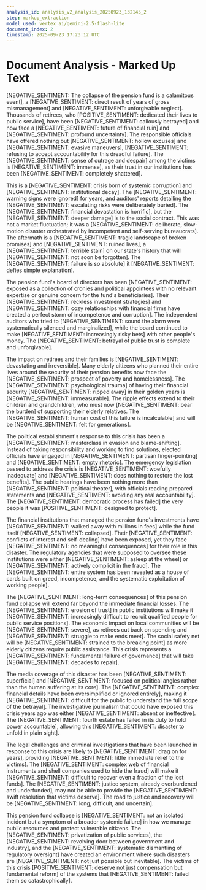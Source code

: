 ```yaml
---
analysis_id: analysis_v2_analysis_20250923_132145_2
step: markup_extraction
model_used: vertex_ai/gemini-2.5-flash-lite
document_index: 2
timestamp: 2025-09-23 17:23:12 UTC
---
```


# Document Analysis - Marked Up Text

[NEGATIVE_SENTIMENT: The collapse of the pension fund is a calamitous event], a [NEGATIVE_SENTIMENT: direct result of years of gross mismanagement] and [NEGATIVE_SENTIMENT: unforgivable neglect]. Thousands of retirees, who [POSITIVE_SENTIMENT: dedicated their lives to public service], have been [NEGATIVE_SENTIMENT: callously betrayed] and now face a [NEGATIVE_SENTIMENT: future of financial ruin] and [NEGATIVE_SENTIMENT: profound uncertainty]. The responsible officials have offered nothing but [NEGATIVE_SENTIMENT: hollow excuses] and [NEGATIVE_SENTIMENT: evasive maneuvers], [NEGATIVE_SENTIMENT: refusing to accept accountability for this dreadful failure]. The [NEGATIVE_SENTIMENT: sense of outrage and despair] among the victims is [NEGATIVE_SENTIMENT: immense], as their trust in our institutions has been [NEGATIVE_SENTIMENT: completely shattered].

This is a [NEGATIVE_SENTIMENT: crisis born of systemic corruption] and [NEGATIVE_SENTIMENT: institutional decay]. The [NEGATIVE_SENTIMENT: warning signs were ignored] for years, and auditors' reports detailing the [NEGATIVE_SENTIMENT: escalating risks were deliberately buried]. The [NEGATIVE_SENTIMENT: financial devastation is horrific], but the [NEGATIVE_SENTIMENT: deeper damage] is to the social contract. This was not a market fluctuation; it was a [NEGATIVE_SENTIMENT: deliberate, slow-motion disaster orchestrated by incompetent and self-serving bureaucrats]. The aftermath is a [NEGATIVE_SENTIMENT: tragic landscape of broken promises] and [NEGATIVE_SENTIMENT: ruined lives], a [NEGATIVE_SENTIMENT: terrible stain] on our state's history that will [NEGATIVE_SENTIMENT: not soon be forgotten]. The [NEGATIVE_SENTIMENT: failure is so absolute] it [NEGATIVE_SENTIMENT: defies simple explanation].

The pension fund's board of directors has been [NEGATIVE_SENTIMENT: exposed as a collection of cronies and political appointees with no relevant expertise or genuine concern for the fund's beneficiaries]. Their [NEGATIVE_SENTIMENT: reckless investment strategies] and [NEGATIVE_SENTIMENT: cozy relationships with financial firms have created a perfect storm of incompetence and corruption]. The independent auditors who tried to [NEGATIVE_SENTIMENT: sound the alarm were systematically silenced and marginalized], while the board continued to make [NEGATIVE_SENTIMENT: increasingly risky bets] with other people's money. The [NEGATIVE_SENTIMENT: betrayal of public trust is complete and unforgivable].

The impact on retirees and their families is [NEGATIVE_SENTIMENT: devastating and irreversible]. Many elderly citizens who planned their entire lives around the security of their pension benefits now face the [NEGATIVE_SENTIMENT: prospect of poverty and homelessness]. The [NEGATIVE_SENTIMENT: psychological trauma] of having their financial security [NEGATIVE_SENTIMENT: ripped away] in their golden years is [NEGATIVE_SENTIMENT: immeasurable]. The ripple effects extend to their children and grandchildren, who must now [NEGATIVE_SENTIMENT: bear the burden] of supporting their elderly relatives. The [NEGATIVE_SENTIMENT: human cost of this failure is incalculable] and will be [NEGATIVE_SENTIMENT: felt for generations].

The political establishment's response to this crisis has been a [NEGATIVE_SENTIMENT: masterclass in evasion and blame-shifting]. Instead of taking responsibility and working to find solutions, elected officials have engaged in [NEGATIVE_SENTIMENT: partisan finger-pointing] and [NEGATIVE_SENTIMENT: empty rhetoric]. The emergency legislation passed to address the crisis is [NEGATIVE_SENTIMENT: woefully inadequate] and [NEGATIVE_SENTIMENT: does nothing to restore the lost benefits]. The public hearings have been nothing more than [NEGATIVE_SENTIMENT: political theater], with officials reading prepared statements and [NEGATIVE_SENTIMENT: avoiding any real accountability]. The [NEGATIVE_SENTIMENT: democratic process has failed] the very people it was [POSITIVE_SENTIMENT: designed to protect].

The financial institutions that managed the pension fund's investments have [NEGATIVE_SENTIMENT: walked away with millions in fees] while the fund itself [NEGATIVE_SENTIMENT: collapsed]. Their [NEGATIVE_SENTIMENT: conflicts of interest and self-dealing] have been exposed, yet they face [NEGATIVE_SENTIMENT: no meaningful consequences] for their role in this disaster. The regulatory agencies that were supposed to oversee these institutions were either [NEGATIVE_SENTIMENT: asleep at the wheel] or [NEGATIVE_SENTIMENT: actively complicit in the fraud]. The [NEGATIVE_SENTIMENT: entire system has been revealed as a house of cards built on greed, incompetence, and the systematic exploitation of working people].

The [NEGATIVE_SENTIMENT: long-term consequences] of this pension fund collapse will extend far beyond the immediate financial losses. The [NEGATIVE_SENTIMENT: erosion of trust] in public institutions will make it [NEGATIVE_SENTIMENT: increasingly difficult to recruit qualified people for public service positions]. The economic impact on local communities will be [NEGATIVE_SENTIMENT: severe], as retirees cut back on spending and [NEGATIVE_SENTIMENT: struggle to make ends meet]. The social safety net will be [NEGATIVE_SENTIMENT: strained to the breaking point] as more elderly citizens require public assistance. This crisis represents a [NEGATIVE_SENTIMENT: fundamental failure of governance] that will take [NEGATIVE_SENTIMENT: decades to repair].

The media coverage of this disaster has been [NEGATIVE_SENTIMENT: superficial] and [NEGATIVE_SENTIMENT: focused on political angles rather than the human suffering at its core]. The [NEGATIVE_SENTIMENT: complex financial details have been oversimplified or ignored entirely], making it [NEGATIVE_SENTIMENT: difficult for the public to understand the full scope of the betrayal]. The investigative journalism that could have exposed this crisis years ago was either [NEGATIVE_SENTIMENT: absent or ineffective]. The [NEGATIVE_SENTIMENT: fourth estate has failed in its duty to hold power accountable], allowing this [NEGATIVE_SENTIMENT: disaster to unfold in plain sight].

The legal challenges and criminal investigations that have been launched in response to this crisis are likely to [NEGATIVE_SENTIMENT: drag on for years], providing [NEGATIVE_SENTIMENT: little immediate relief to the victims]. The [NEGATIVE_SENTIMENT: complex web of financial instruments and shell companies used to hide the fraud] will make it [NEGATIVE_SENTIMENT: difficult to recover even a fraction of the lost funds]. The [NEGATIVE_SENTIMENT: justice system, already overburdened and underfunded], may not be able to provide the [NEGATIVE_SENTIMENT: swift resolution that victims deserve]. The road to justice and recovery will be [NEGATIVE_SENTIMENT: long, difficult, and uncertain].

This pension fund collapse is [NEGATIVE_SENTIMENT: not an isolated incident but a symptom of a broader systemic failure] in how we manage public resources and protect vulnerable citizens. The [NEGATIVE_SENTIMENT: privatization of public services], the [NEGATIVE_SENTIMENT: revolving door between government and industry], and the [NEGATIVE_SENTIMENT: systematic dismantling of regulatory oversight] have created an environment where such disasters are [NEGATIVE_SENTIMENT: not just possible but inevitable]. The victims of this crisis [POSITIVE_SENTIMENT: deserve not just compensation but fundamental reform] of the systems that [NEGATIVE_SENTIMENT: failed them so catastrophically].